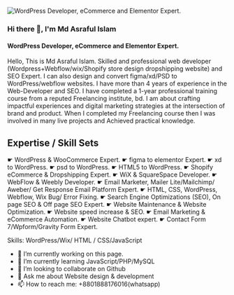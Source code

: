 ![WordPress Developer, eCommerce and Elementor Expert.](https://scontent.fcla5-1.fna.fbcdn.net/v/t39.30808-6/463064126_122133923144359626_5010546574608207670_n.png?stp=dst-png_s960x960&_nc_cat=109&ccb=1-7&_nc_sid=cc71e4&_nc_eui2=AeEVzIXxIJy-y35dwpl6aQDrrRSUDXCy-b6tFJQNcLL5viOtDX1YII1DeMyBwE1iALf1JqTDysmtQiFhyiq5HD_4&_nc_ohc=TyiOEvJwi0YQ7kNvgF2_tJW&_nc_zt=23&_nc_ht=scontent.fcla5-1.fna&_nc_gid=ArHA8fY6LCNXfXZgpZYXn4_&oh=00_AYA1p0jaWLi0eJC5F8b0h9STc1_04RlhBMHrM6aA2-KDpA&oe=674F9FF3)

### Hi there 👋, I'm Md Asraful Islam
#### WordPress Developer, eCommerce and Elementor Expert.

Hello,
 This is Md Asraful Islam. Skilled and professional web developer (Wordpress+Webflow/wix/Shopify store design dropshipping website) and SEO Expert. I can also design and convert figma/xd/PSD to WordPress/webflow websites. I have more than 4 years of experience in the Web-Developer and SEO. I have completed a 1-year professional training course from a reputed Freelancing institute, bd. I am about crafting impactful experiences and digital marketing strategies at the intersection of brand and product. When I completed my Freelancing course then I was involved in many live projects and Achieved practical knowledge. 


Expertise / Skill Sets 
---------------------
 ☛ WordPress & WooCommerce Expert.
 ☛ figma to elementor Expert.
 ☛ xd to WordPress.
 ☛ psd to WordPress.
 ☛ HTML5 to WordPress.
 ☛ Shopify eCommerce & Dropshipping Expert.
 ☛ WiX & SquareSpace Developer.
 ☛ WebFlow & Weebly Developer.
 ☛ Email Marketer, Mailer Lite/Mailchimp/ Aweber/ Get Response Email Platform Expert.
 ☛ HTML, CSS, WordPress, Webflow, Wix Bug/ Error Fixing.
 ☛ Search Engine Optimizations (SEO), On page SEO & Off page SEO Expert. 
 ☛ Website Maintenance & Website Optimization.
 ☛ Website speed increase & SEO.
 ☛ Email Marketing & eCommerce Automation. 
 ☛ Website Chatbot expert.
 ☛ Contact Form 7/Wpform/Gravity Form Expert.

Skills: WordPress/Wix/ HTML / CSS/JavaScript

- 🔭 I’m currently working on this page. 
- 🌱 I’m currently learning JavaScript/PHP/MySQL 
- 👯 I’m looking to collaborate on Github 
- 💬 Ask me about Website design & development 
- 📫 How to reach me: +8801888176016(whatsapp) 
